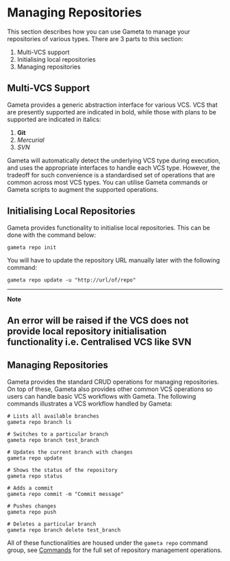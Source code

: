 # Managing Repositories

This section describes how you can use Gameta to manage your repositories of 
various types. There are 3 parts to this section:

1. Multi-VCS support
2. Initialising local repositories
3. Managing repositories

## Multi-VCS Support

Gameta provides a generic abstraction interface for various VCS. VCS that are 
presently supported are indicated in bold, while those with plans to be supported 
are indicated in italics:

1. **Git**
2. *Mercurial*
3. *SVN*

Gameta will automatically detect the underlying VCS type during execution, and 
uses the appropriate interfaces to handle each VCS type. However, the tradeoff 
for such convenience is a standardised set of operations that are common across 
most VCS types. You can utilise Gameta commands or Gameta scripts to augment the
supported operations. 

## Initialising Local Repositories

Gameta provides functionality to initialise local repositories. This can be done
with the command below:

```shell
gameta repo init
```

You will have to update the repository URL manually later with the following 
command:

```shell
gameta repo update -u "http://url/of/repo"
```

---
**Note**

An error will be raised if the VCS does not provide local repository 
initialisation functionality i.e. Centralised VCS like SVN
---

## Managing Repositories

Gameta provides the standard CRUD operations for managing repositories. On top 
of these, Gameta also provides other common VCS operations so users can handle 
basic VCS workflows with Gameta. The following commands illustrates a VCS workflow
handled by Gameta:

```shell
# Lists all available branches
gameta repo branch ls

# Switches to a particular branch
gameta repo branch test_branch

# Updates the current branch with changes
gameta repo update

# Shows the status of the repository
gameta repo status 

# Adds a commit
gameta repo commit -m "Commit message"

# Pushes changes 
gameta repo push

# Deletes a particular branch
gameta repo branch delete test_branch
```

All of these functionalities are housed under the `gameta repo` command group, see
[Commands] for the full set of repository management operations.

[Commands]: ../../commands/0.3/commands.md